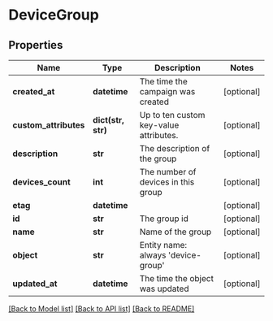 # DeviceGroup

## Properties
Name | Type | Description | Notes
------------ | ------------- | ------------- | -------------
**created_at** | **datetime** | The time the campaign was created | [optional] 
**custom_attributes** | **dict(str, str)** | Up to ten custom key-value attributes. | [optional] 
**description** | **str** | The description of the group | [optional] 
**devices_count** | **int** | The number of devices in this group | [optional] 
**etag** | **datetime** |  | [optional] 
**id** | **str** | The group id | [optional] 
**name** | **str** | Name of the group | [optional] 
**object** | **str** | Entity name: always &#39;device-group&#39; | [optional] 
**updated_at** | **datetime** | The time the object was updated | [optional] 

[[Back to Model list]](../README.md#documentation-for-models) [[Back to API list]](../README.md#documentation-for-api-endpoints) [[Back to README]](../README.md)


